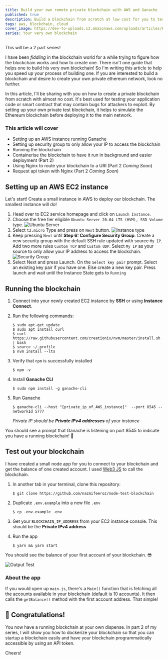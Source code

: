 ```yaml
---
title: Build your own remote private blockchain with AWS and Ganache
published: true
description: Build a blockchain from scratch at low cost for you to test for your development
tags: aws, blockchain, cloud
cover_image: https://dev-to-uploads.s3.amazonaws.com/uploads/articles/6rjxsyts6q1zsamt31jl.jpg
series: Your very own blockchain
---
```


This will be a 2 part series!

I have been _fiddling_ in the blockchain world for a while trying to figure how the blockchain works and how to create one. There isn't one guide that helps one to build his very own blockchain! So I'm writing this article to help you speed up your process of building one. If you are interested to build a blockchain and desire to create your own private ethereum network, look no further.

In this article, I'll be sharing with you on how to create a private blockchain from scratch with almost no cost. It's best used for testing your application code or smart contract that may contain bugs for attackers to exploit. By setting up your own private test blockchain, it helps to simulate the Ethereum blockchain before deploying it to the main network.

### This article will cover

- Setting up an AWS instance running Ganache
- Setting up security group to only allow your IP to access the blockchain
- Running the blockchain
- Containerise the blockchain to have it run in background and easier deployment (Part 2)
- Using Nginx to route your blockchain to a URI (Part 2 _Coming Soon_)
- Request api token with Nginx (Part 2 _Coming Soon_)

## Setting up an AWS EC2 instance

Let's start! Create a small instance in AWS to deploy our blockchain. The smallest instance will do!

1. Head over to EC2 service homepage and click on `Launch Instance`.
2. Choose the free tier eligible `Ubuntu Server 20.04 LTS (HVM), SSD Volume` type.
   ![Ubuntu Server](https://dev-to-uploads.s3.amazonaws.com/uploads/articles/ftcq7w65qoh26inut8q4.png)
3. Select `t2.micro` Type and press on `Next` button.
   ![Instance type](https://dev-to-uploads.s3.amazonaws.com/uploads/articles/jyzt0kiylsyd6gaain2t.png)
4. Keep pressing `Next` until **Step 6: Configure Security Group**. Create a new security group with the default SSH rule updated with source `My IP`. Add two more rules `Custom TCP` and `Custom UDP`. Select `My IP` as your source to only allow your IP address to access the blockchain.
   ![Security Group](https://dev-to-uploads.s3.amazonaws.com/uploads/articles/06j1fd05m6yjs2lwdfb5.png)
5. Select Next and press Launch. On the `Select key pair` prompt. Select an existing key pair if you have one. Else create a new key pair. Press launch and wait until the Instance State gets to `Running`

## Running the blockchain

1. Connect into your newly created EC2 instance by **SSH** or using **Instance Connect**.
2. Run the following commands:
    ```shell
    $ sudo apt-get update
    $ sudo apt install curl
    $ curl https://raw.githubusercontent.com/creationix/nvm/master/install.sh | bash
    $ source ~/.profile
    $ nvm install --lts
    ```
3. Verify that `npm` is successfully installed
    ```shell
    $ npm -v
    ```
4. Install **Ganache CLI**
    ```shell
    $ sudo npm install -g ganache-cli
    ```
5. Run Ganache
    ```shell
    $ ganache-cli --host "[private_ip_of_AWS_instance]"  --port 8545 --networkId 5777
    ```

    _Private IP should be **Private IPv4 addresses** of your instance_

You should see a prompt that Ganache is listening on port 8545 to indicate you have a running blockchain! :tada:

## Test out your blockchain

I have created a small node app for you to connect to your blockchain and get the balance of one created account. I used [Web3 JS](https://web3js.readthedocs.io/en/v1.5.2/) to call the blockchain.

1. In another tab in your terminal, clone this repository:
    ```shell
    $ git clone https://github.com/nazmifeeroz/node-test-blockchain
    ```

2. Duplicate `.env.example` into a new file `.env`
    ```
    $ cp .env.example .env
    ```

3. Get your `BLOCKCHAIN_IP_ADDRESS` from your EC2 instance console. This should be the **Private IPv4 address**

4. Run the app

    ```
    $ yarn && yarn start
    ```

You should see the balance of your first account of your blockchain. :sunglasses:

![Output Test](https://dev-to-uploads.s3.amazonaws.com/uploads/articles/4ep4rudvrjlz81cofitc.png)

### About the app

If you would open up `main.js`, there's a `Main()` function that is fetching all the accounts available in your blockchain (default is 10 accounts). It then calls the `getBalance()` method with the first account address. That simple!

## :tada: Congratulations!

You now have a running blockchain at your own dispense. In part 2 of my series, I will show you how to dockerize your blockchain so that you can startup a blockchain easily and have your blockchain programmatically accessible by using an API token.

Cheers!